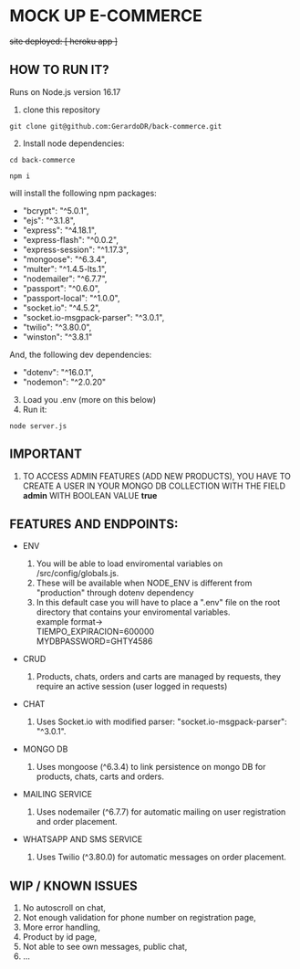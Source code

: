 # MOCK UP E-COMMERCE

~~site deployed: [ heroku app ]~~

## HOW TO RUN IT?

Runs on Node.js version 16.17

1. clone this repository

```
git clone git@github.com:GerardoDR/back-commerce.git
```

2. Install node dependencies:
```
cd back-commerce
```
```
npm i
```
will install the following npm packages:

- "bcrypt": "^5.0.1",
- "ejs": "^3.1.8",
- "express": "^4.18.1",
- "express-flash": "^0.0.2",
- "express-session": "^1.17.3",
- "mongoose": "^6.3.4",
- "multer": "^1.4.5-lts.1",
- "nodemailer": "^6.7.7",
- "passport": "^0.6.0",
- "passport-local": "^1.0.0",
- "socket.io": "^4.5.2",
- "socket.io-msgpack-parser": "^3.0.1",
- "twilio": "^3.80.0",
- "winston": "^3.8.1"

And, the following dev dependencies:

- "dotenv": "^16.0.1",
- "nodemon": "^2.0.20"

3. Load you .env (more on this below)
4. Run it:
```
node server.js
```
## IMPORTANT
1. TO ACCESS ADMIN FEATURES (ADD NEW PRODUCTS), YOU HAVE TO CREATE A USER IN YOUR MONGO DB COLLECTION WITH THE FIELD **admin** WITH BOOLEAN VALUE **true**

## FEATURES AND ENDPOINTS:

- ENV
  1. You will be able to load enviromental variables on /src/config/globals.js.
  2. These will be available when NODE_ENV is different from "production" through dotenv dependency
  3. In this default case you will have to place a ".env" file on the root directory that contains your enviromental variables.<br>
  example format-><br> TIEMPO_EXPIRACION=600000<br>MYDBPASSWORD=GHTY4586

- CRUD
  1. Products, chats, orders and carts are managed by requests, they require an active session (user logged in requests)
  
- CHAT
  1. Uses Socket.io with modified parser: "socket.io-msgpack-parser": "^3.0.1".

- MONGO DB
  1. Uses mongoose (^6.3.4) to link persistence on mongo DB for products, chats, carts and orders.

- MAILING SERVICE
  1. Uses nodemailer (^6.7.7) for automatic mailing on user registration and order placement.
  
- WHATSAPP AND SMS SERVICE
  1. Uses Twilio (^3.80.0) for automatic messages on order placement.
  
## WIP / KNOWN ISSUES

1. No autoscroll on chat,
2. Not enough validation for phone number on registration page,
3. More error handling,
4. Product by id page,
5. Not able to see own messages, public chat,
6. ...

